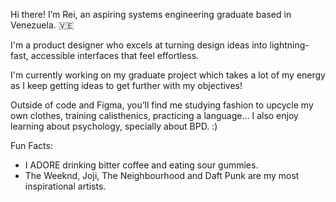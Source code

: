Hi there! 
I’m Rei, an aspiring systems engineering graduate based in Venezuela. 🇻🇪

I'm a product designer who excels at turning design ideas into lightning-fast, accessible interfaces that feel effortless.

I'm currently working on my graduate project which takes a lot of my energy as I keep getting ideas to get further with my objectives!

Outside of code and Figma, you’ll find me studying fashion to upcycle my own clothes, training calisthenics, practicing a language... I also enjoy learning about psychology, specially about BPD. :)

Fun Facts:
- I ADORE drinking bitter coffee and eating sour gummies.
- The Weeknd, Joji, The Neighbourhood and Daft Punk are my most inspirational artists.
